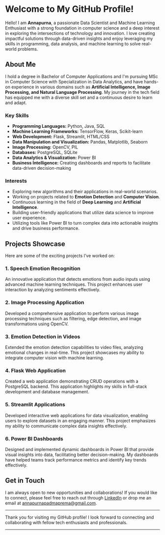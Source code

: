 # Welcome to My GitHub Profile!

Hello! I am **Annapurna**, a passionate Data Scientist and Machine Learning Enthusiast with a strong foundation in computer science and a deep interest in exploring the intersections of technology and innovation. I love creating impactful solutions through data-driven insights and enjoy leveraging my skills in programming, data analysis, and machine learning to solve real-world problems.

## About Me

I hold a degree in Bachelor of Computer Applications and I'm pursuing MSc in Computer Science with Specialization in Data Analytics, and have hands-on experience in various domains such as **Artificial Intelligence, Image Processing, and Natural Language Processing**. My journey in the tech field has equipped me with a diverse skill set and a continuous desire to learn and adapt.

### Key Skills
- **Programming Languages:** Python, Java, SQL
- **Machine Learning Frameworks:** TensorFlow, Keras, Scikit-learn
- **Web Development:** Flask, Streamlit, HTML/CSS
- **Data Manipulation and Visualization:** Pandas, Matplotlib, Seaborn
- **Image Processing:** OpenCV, PIL
- **Databases:** PostgreSQL, SQLite
- **Data Analytics & Visualization:** Power BI
- **Business Intelligence:** Creating dashboards and reports to facilitate data-driven decision-making

### Interests
- Exploring new algorithms and their applications in real-world scenarios.
- Working on projects related to **Emotion Detection** and **Computer Vision**.
- Continuous learning in the field of **Deep Learning** and **Artificial Intelligence**.
- Building user-friendly applications that utilize data science to improve user experience.
- Utilizing tools like Power BI to turn complex data into actionable insights and drive business performance.

## Projects Showcase

Here are some of the exciting projects I’ve worked on:

### 1. Speech Emotion Recognition
An innovative application that detects emotions from audio inputs using advanced machine learning techniques. This project enhances user interaction by analyzing sentiments effectively.

### 2. Image Processing Application
Developed a comprehensive application to perform various image processing techniques such as filtering, edge detection, and image transformations using OpenCV.

### 3. Emotion Detection in Videos
Extended the emotion detection capabilities to video files, analyzing emotional changes in real-time. This project showcases my ability to integrate computer vision with machine learning.

### 4. Flask Web Application
Created a web application demonstrating CRUD operations with a PostgreSQL backend. This application highlights my skills in full-stack development and database management.

### 5. Streamlit Applications
Developed interactive web applications for data visualization, enabling users to explore datasets in an engaging manner. This project emphasizes my ability to communicate complex data insights effectively.

### 6. Power BI Dashboards
Designed and implemented dynamic dashboards in Power BI that provide visual insights into data, facilitating better decision-making. My dashboards have helped teams track performance metrics and identify key trends effectively.

## Get in Touch

I am always open to new opportunities and collaborations! If you would like to connect, please feel free to reach out through [LinkedIn](www.linkedin.com/in/annapurnapadmanabhan) or drop me an email at annapurnapadmaprema@gmail.com.

---

Thank you for visiting my GitHub profile! I look forward to connecting and collaborating with fellow tech enthusiasts and professionals.

---

